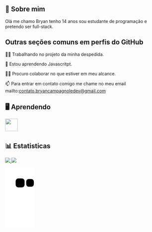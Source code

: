 ## 🚀 Sobre mim
Olá me chamo Bryan tenho 14 anos sou estudante de programação e pretendo ser full-stack.

## Outras seções comuns em perfis do GitHub
👩‍💻 Trabalhando no projeto da minha despedida.

🧠 Estou aprendendo Javascritpt.

👯‍♀️ Procuro colaborar no que estiver em meu alcance.

📫 Para entrar em contato comigo me chame no meu email mailto:contato.bryancampagnoledev@gmail.com

## 🖥 Aprendendo


<img src="https://cdn.jsdelivr.net/gh/devicons/devicon/icons/javascript/javascript-original.svg" width="40" height="40"/>

## 📊 Estatisticas

<div>
<a href="https://github.com/bryancsdev">
<img height="180em" src="https://github-readme-stats.vercel.app/api/top-langs/?username=bryancsdev&layout=compact&langs_count=7&theme=dracula"/>
<img height="180em" src="https://github-readme-stats.vercel.app/api?username=bryancsdev&show_icons=true&theme=dracula&include_all_commits=true&count_private=true"/>
</div>

![Snake animation](https://github.com/bryancsdev/bryancsdev/blob/output/github-contribution-grid-snake.svg)
